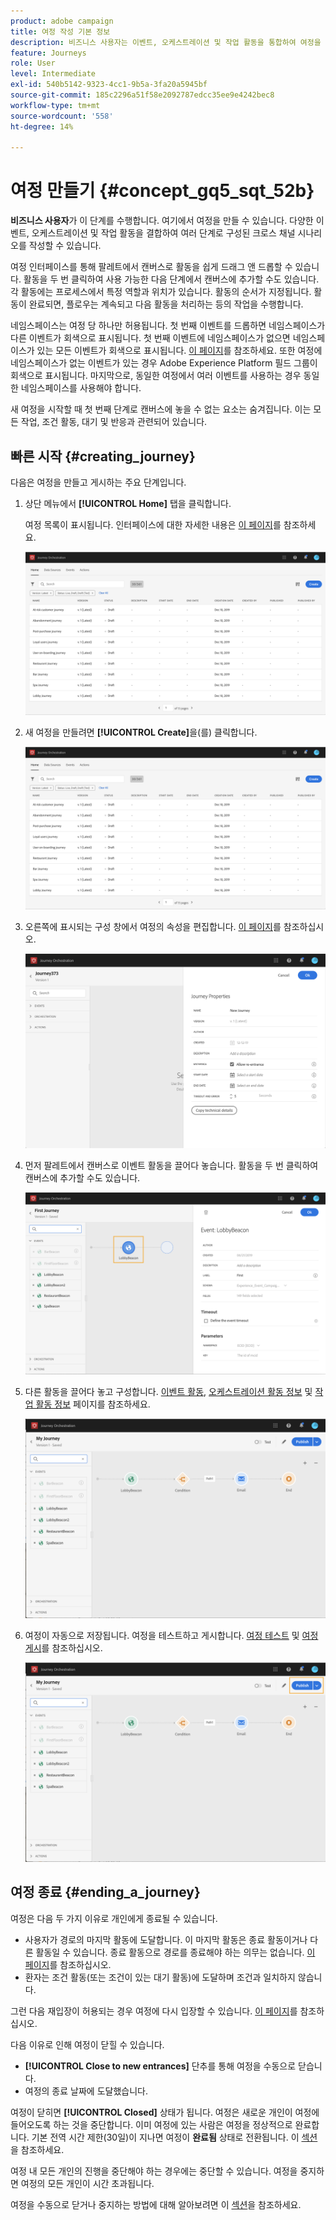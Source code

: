 ```yaml
---
product: adobe campaign
title: 여정 작성 기본 정보
description: 비즈니스 사용자는 이벤트, 오케스트레이션 및 작업 활동을 통합하여 여정을 구축하는 방법을 살펴봅니다.
feature: Journeys
role: User
level: Intermediate
exl-id: 540b5142-9323-4cc1-9b5a-3fa20a5945bf
source-git-commit: 185c2296a51f58e2092787edcc35ee9e4242bec8
workflow-type: tm+mt
source-wordcount: '558'
ht-degree: 14%

---
```


# 여정 만들기 {#concept_gq5_sqt_52b}

**비즈니스 사용자**&#x200B;가 이 단계를 수행합니다. 여기에서 여정을 만들 수 있습니다. 다양한 이벤트, 오케스트레이션 및 작업 활동을 결합하여 여러 단계로 구성된 크로스 채널 시나리오를 작성할 수 있습니다.

여정 인터페이스를 통해 팔레트에서 캔버스로 활동을 쉽게 드래그 앤 드롭할 수 있습니다. 활동을 두 번 클릭하여 사용 가능한 다음 단계에서 캔버스에 추가할 수도 있습니다. 각 활동에는 프로세스에서 특정 역할과 위치가 있습니다. 활동의 순서가 지정됩니다. 활동이 완료되면, 플로우는 계속되고 다음 활동을 처리하는 등의 작업을 수행합니다.

네임스페이스는 여정 당 하나만 허용됩니다. 첫 번째 이벤트를 드롭하면 네임스페이스가 다른 이벤트가 회색으로 표시됩니다. 첫 번째 이벤트에 네임스페이스가 없으면 네임스페이스가 있는 모든 이벤트가 회색으로 표시됩니다. [이 페이지](../event/selecting-the-namespace.md)를 참조하세요. 또한 여정에 네임스페이스가 없는 이벤트가 있는 경우 Adobe Experience Platform 필드 그룹이 회색으로 표시됩니다. 마지막으로, 동일한 여정에서 여러 이벤트를 사용하는 경우 동일한 네임스페이스를 사용해야 합니다.

새 여정을 시작할 때 첫 번째 단계로 캔버스에 놓을 수 없는 요소는 숨겨집니다. 이는 모든 작업, 조건 활동, 대기 및 반응과 관련되어 있습니다.

## 빠른 시작 {#creating_journey}

다음은 여정을 만들고 게시하는 주요 단계입니다.

1. 상단 메뉴에서 **[!UICONTROL Home]** 탭을 클릭합니다.

   여정 목록이 표시됩니다. 인터페이스에 대한 자세한 내용은 [이 페이지](../building-journeys/using-the-journey-designer.md)를 참조하세요.

   ![](../assets/journey30.png)

1. 새 여정을 만들려면 **[!UICONTROL Create]**&#x200B;을(를) 클릭합니다.

   ![](../assets/journey31.png)

1. 오른쪽에 표시되는 구성 창에서 여정의 속성을 편집합니다. [이 페이지](../building-journeys/changing-properties.md)를 참조하십시오.

   ![](../assets/journey32.png)

1. 먼저 팔레트에서 캔버스로 이벤트 활동을 끌어다 놓습니다. 활동을 두 번 클릭하여 캔버스에 추가할 수도 있습니다.

   ![](../assets/journey33.png)

1. 다른 활동을 끌어다 놓고 구성합니다. [이벤트 활동](../building-journeys/event-activities.md), [오케스트레이션 활동 정보](../building-journeys/about-orchestration-activities.md) 및 [작업 활동 정보](../building-journeys/about-action-activities.md) 페이지를 참조하세요.

   ![](../assets/journey34.png)

1. 여정이 자동으로 저장됩니다. 여정을 테스트하고 게시합니다. [여정 테스트](../building-journeys/testing-the-journey.md) 및 [여정 게시](../building-journeys/publishing-the-journey.md)를 참조하십시오.

   ![](../assets/journey36.png)

## 여정 종료 {#ending_a_journey}

여정은 다음 두 가지 이유로 개인에게 종료될 수 있습니다.

* 사용자가 경로의 마지막 활동에 도달합니다. 이 마지막 활동은 종료 활동이거나 다른 활동일 수 있습니다. 종료 활동으로 경로를 종료해야 하는 의무는 없습니다. [이 페이지](../building-journeys/end-activity.md)를 참조하십시오.
* 환자는 조건 활동(또는 조건이 있는 대기 활동)에 도달하며 조건과 일치하지 않습니다.

그런 다음 재입장이 허용되는 경우 여정에 다시 입장할 수 있습니다. [이 페이지](../building-journeys/changing-properties.md)를 참조하십시오.

다음 이유로 인해 여정이 닫힐 수 있습니다.

* **[!UICONTROL Close to new entrances]** 단추를 통해 여정을 수동으로 닫습니다.
* 여정의 종료 날짜에 도달했습니다.

여정이 닫히면 **[!UICONTROL Closed]** 상태가 됩니다. 여정은 새로운 개인이 여정에 들어오도록 하는 것을 중단합니다. 이미 여정에 있는 사람은 여정을 정상적으로 완료합니다. 기본 전역 시간 제한(30일)이 지나면 여정이 **완료됨** 상태로 전환됩니다. 이 [섹션](../building-journeys/changing-properties.md#entrance)을 참조하세요.

여정 내 모든 개인의 진행을 중단해야 하는 경우에는 중단할 수 있습니다. 여정을 중지하면 여정의 모든 개인이 시간 초과됩니다.

여정을 수동으로 닫거나 중지하는 방법에 대해 알아보려면 이 [섹션](../building-journeys/terminating-a-journey.md)을 참조하세요.
